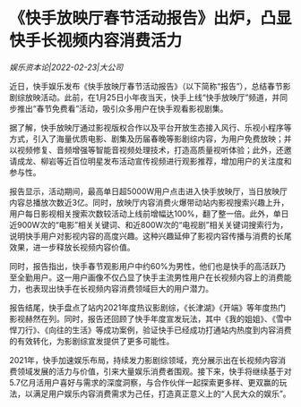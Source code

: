 # 《快手放映厅春节活动报告》出炉，凸显快手长视频内容消费活力

*娱乐资本论|2022-02-23|大公司*

近日，快手娱乐发布《快手放映厅春节活动报告》（以下简称“报告”），总结春节影剧综放映活动。此前，在1月25日小年夜当天，快手上线“快手放映厅”频道，并同步推出“春节免费看”活动，吸引众多用户在快手观看影视剧集。

据了解，快手放映厅通过影视版权合作以及平台开放生态接入风行、乐视小程序等方式，引入了海量优质电影、剧集及历届春晚等影剧综内容，为用户免费放映；并以视频修复、音频增强等智能音视频处理技术，打造高质量视听体验；此外，还邀请成龙、柳岩等近百位明星发布活动宣传视频进行观影推荐，增加用户的关注度和参与性。

报告显示，活动期间，最高单日超5000W用户点击进入快手放映厅，当日放映厅内容总播放次数近3亿。同时，放映厅内容消费火爆带动站内影视搜索兴趣上升，用户每日影视相关搜索次数较活动上线前增幅达100%，翻了整一倍。此外，单日近900W次的“电影”相关关键词、和近800W次的“电视剧”相关关键词搜索行为，说明快手用户对影视内容的高度兴趣。这种兴趣延伸了影视内容传播与消费的长尾效果，进一步释放长视频内容价值。

同时，报告指出，快手春节观影用户中约60%为男性，他们也是快手的高活跃乃至全勤用户。这一用户画像不仅凸显了快手主流男性用户在长视频内容上的消费能力，也表现出快手在长视频内容消费领域巨大的用户潜力。

报告结尾，快手盘点了站内2021年度热议影剧综，《长津湖》《开端》等年度热门影视赫然在列。同时，报告还回顾了快手年度宣发玩法，其中《我的姐姐》、《雪中悍刀行》、《向往的生活》等成功案例，验证快手已经成功打通站内热度到内容消费的有效转化，为影剧综宣发提供了更多可能性。

2021年，快手加速娱乐布局，持续发力影剧综领域，充分展示出在长视频内容消费领域发展的活力与价值，引来大量娱乐消费者围观。接下来，快手将继续基于对5.7亿月活用户喜好与需求的深度洞察，与合作伙伴一起探索更多样、更双赢的玩法，以满足用户娱乐内容消费需求为己任，打造真正意义上的“人民大众的娱乐”。

